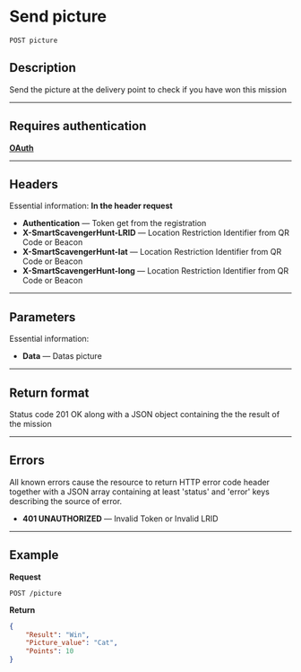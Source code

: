 # Send picture

    POST picture

## Description
Send the picture at the delivery point to check if you have won this mission

***

## Requires authentication
**[OAuth][]**

***

## Headers
Essential information:
**In the header request**

- **Authentication** — Token get from the registration
- **X-SmartScavengerHunt-LRID** — Location Restriction Identifier from QR Code or Beacon
- **X-SmartScavengerHunt-lat** — Location Restriction Identifier from QR Code or Beacon
- **X-SmartScavengerHunt-long** — Location Restriction Identifier from QR Code or Beacon

***

## Parameters
Essential information:

- **Data** — Datas picture

***

## Return format
Status code 201 OK along with a JSON object containing the the result of the mission


***

## Errors
All known errors cause the resource to return HTTP error code header together with a JSON array containing at least 'status' and 'error' keys describing the source of error.

- **401 UNAUTHORIZED** — Invalid Token or Invalid LRID

***

## Example
**Request**

    POST /picture

**Return**
``` json
{
    "Result": "Win",
    "Picture_value": "Cat",
    "Points": 10
}
```


[OAuth]: https://github.com/afloury/Smart-Scavenger-Hunt-Router/blob/master/POST_team.md
